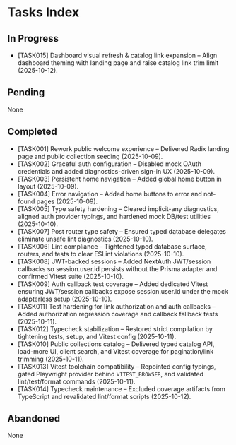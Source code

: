 # Tasks Index

## In Progress

- [TASK015] Dashboard visual refresh & catalog link expansion – Align dashboard theming with landing page and raise catalog link trim limit (2025-10-12).

## Pending

None

## Completed

- [TASK001] Rework public welcome experience – Delivered Radix landing page and public collection seeding (2025-10-09).
- [TASK002] Graceful auth configuration – Disabled mock OAuth credentials and added diagnostics-driven sign-in UX (2025-10-09).
- [TASK003] Persistent home navigation – Added global home button in layout (2025-10-09).
- [TASK004] Error navigation – Added home buttons to error and not-found pages (2025-10-09).
- [TASK005] Type safety hardening – Cleared implicit-any diagnostics, aligned auth provider typings, and hardened mock DB/test utilities (2025-10-10).
- [TASK007] Post router type safety – Ensured typed database delegates eliminate unsafe lint diagnostics (2025-10-10).
- [TASK006] Lint compliance – Tightened typed database surface, routers, and tests to clear ESLint violations (2025-10-10).
- [TASK008] JWT-backed sessions – Added NextAuth JWT/session callbacks so session.user.id persists without the Prisma adapter and confirmed Vitest suite (2025-10-10).
- [TASK009] Auth callback test coverage – Added dedicated Vitest ensuring JWT/session callbacks expose session.user.id under the mock adapterless setup (2025-10-10).
- [TASK011] Test hardening for link authorization and auth callbacks – Added authorization regression coverage and callback fallback tests (2025-10-11).
- [TASK012] Typecheck stabilization – Restored strict compilation by tightening tests, setup, and Vitest config (2025-10-11).
- [TASK010] Public collections catalog – Delivered typed catalog API, load-more UI, client search, and Vitest coverage for pagination/link trimming (2025-10-11).
- [TASK013] Vitest toolchain compatibility – Repointed config typings, gated Playwright provider behind `VITEST_BROWSER`, and validated lint/test/format commands (2025-10-11).
- [TASK014] Typecheck maintenance – Excluded coverage artifacts from TypeScript and revalidated lint/format scripts (2025-10-12).

## Abandoned

None
